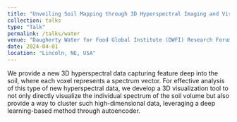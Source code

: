```yaml
---
title: "Unveiling Soil Mapping through 3D Hyperspectral Imaging and Visualization"
collection: talks
type: "Talk"
permalink: /talks/water
venue: "Daugherty Water for Food Global Institute (DWFI) Research Forum"
date: 2024-04-01
location: "Lincoln, NE, USA"
---
```


We provide a new 3D hyperspectral data capturing feature deep into the soil, where each voxel represents a spectrum vector. For effective analysis of this type of new hyperspectral data, we develop a 3D visualization tool to not only directly visualize the individual spectrum of the soil volume but also provide a way to cluster such high-dimensional data, leveraging a deep learning-based method through autoencoder.

